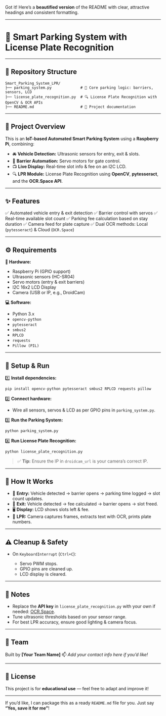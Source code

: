 Got it! Here’s a **beautified version** of the README with clear, attractive headings and consistent formatting.

---

# 🚗 **Smart Parking System with License Plate Recognition**

---

## 📂 **Repository Structure**

```
Smart_Parking_System_LPR/
├── parking_system.py             # 🚧 Core parking logic: barriers, sensors, LCD
├── license_plate_recognition.py  # 🔍 License Plate Recognition with OpenCV & OCR APIs
├── README.md                     # 📘 Project documentation
```

---

## 🎯 **Project Overview**

This is an **IoT-based Automated Smart Parking System** using a **Raspberry Pi**, combining:

* 🚘 **Vehicle Detection:** Ultrasonic sensors for entry, exit & slots.
* 🔐 **Barrier Automation:** Servo motors for gate control.
* 📺 **Live Display:** Real-time slot info & fee on an I2C LCD.
* 🔍 **LPR Module:** License Plate Recognition using **OpenCV**, **pytesseract**, and the **OCR.Space API**.

---

## ✨ **Features**

✅ Automated vehicle entry & exit detection
✅ Barrier control with servos
✅ Real-time available slot count
✅ Parking fee calculation based on stay duration
✅ Camera feed for plate capture
✅ Dual OCR methods: Local (`pytesseract`) & Cloud (`OCR.Space`)

---

## ⚙️ **Requirements**

**🔌 Hardware:**

* Raspberry Pi (GPIO support)
* Ultrasonic sensors (HC-SR04)
* Servo motors (entry & exit barriers)
* I2C 16x2 LCD Display
* Camera (USB or IP, e.g., DroidCam)

**💻 Software:**

* Python 3.x
* `opencv-python`
* `pytesseract`
* `smbus2`
* `RPLCD`
* `requests`
* `Pillow (PIL)`

---

## 🚀 **Setup & Run**

1️⃣ **Install dependencies:**

```bash
pip install opencv-python pytesseract smbus2 RPLCD requests pillow
```

2️⃣ **Connect hardware:**

* Wire all sensors, servos & LCD as per GPIO pins in `parking_system.py`.

3️⃣ **Run the Parking System:**

```bash
python parking_system.py
```

4️⃣ **Run License Plate Recognition:**

```bash
python license_plate_recognition.py
```

> ✅ **Tip:** Ensure the IP in `droidcam_url` is your camera’s correct IP.

---

## 🔄 **How It Works**

* 🚗 **Entry:** Vehicle detected → barrier opens → parking time logged → slot count updates.
* 🚪 **Exit:** Vehicle detected → fee calculated → barrier opens → slot freed.
* 🖥️ **Display:** LCD shows slots left & fee.
* 📸 **LPR:** Camera captures frames, extracts text with OCR, prints plate numbers.

---

## ⚠️ **Cleanup & Safety**

* On `KeyboardInterrupt` (`Ctrl+C`):

  * Servo PWM stops.
  * GPIO pins are cleaned up.
  * LCD display is cleared.

---

## 🔑 **Notes**

* Replace the **API key** in `license_plate_recognition.py` with your own if needed: [OCR.Space](https://ocr.space/).
* Tune ultrasonic thresholds based on your sensor range.
* For best LPR accuracy, ensure good lighting & camera focus.

---

## 👥 **Team**

Built by **\[Your Team Name]**
📫 *Add your contact info here if you’d like!*

---

## 📜 **License**

This project is for **educational use** — feel free to adapt and improve it!

---

If you’d like, I can package this as a ready `README.md` file for you. Just say **“Yes, save it for me”**!
